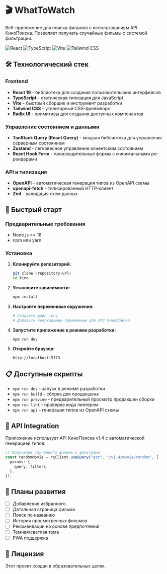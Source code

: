 # 🎬 WhatToWatch

Веб-приложение для поиска фильмов с использованием API КиноПоиска. Позволяет получать случайные фильмы с системой фильтрации.

![React](https://img.shields.io/badge/react-19.1.0-blue)
![TypeScript](https://img.shields.io/badge/typescript-5.8.3-blue)
![Vite](https://img.shields.io/badge/vite-7.0.4-purple)
![Tailwind CSS](https://img.shields.io/badge/tailwind-4.1.11-cyan)

## 🛠 Технологический стек

### Frontend

- **React 19** - библиотека для создания пользовательских интерфейсов
- **TypeScript** - статическая типизация для JavaScript
- **Vite** - быстрый сборщик и инструмент разработки
- **Tailwind CSS** - утилитарный CSS-фреймворк
- **Radix UI** - примитивы для создания доступных компонентов

### Управление состоянием и данными

- **TanStack Query (React Query)** - мощная библиотека для управления серверным состоянием
- **Zustand** - легковесное управление клиентским состоянием
- **React Hook Form** - производительные формы с минимальными ре-рендерами

### API и типизация

- **OpenAPI** - автоматическая генерация типов из OpenAPI схемы
- **openapi-fetch** - типизированный HTTP-клиент
- **Zod** - валидация схем данных

## 🚀 Быстрый старт

### Предварительные требования

- Node.js >= 18
- npm или yarn

### Установка

1. **Клонируйте репозиторий:**

   ```bash
   git clone <repository-url>
   cd kino
   ```

2. **Установите зависимости:**

   ```bash
   npm install
   ```

3. **Настройте переменные окружения:**

   ```bash
   # Создайте файл .env
   # Добавьте необходимые переменные для API КиноПоиска
   ```

4. **Запустите приложение в режиме разработки:**

   ```bash
   npm run dev
   ```

5. **Откройте браузер:**
   ```
   http://localhost:5173
   ```

## 📋 Доступные скрипты

- `npm run dev` - запуск в режиме разработки
- `npm run build` - сборка для продакшена
- `npm run preview` - предварительный просмотр продакшен сборки
- `npm run lint` - проверка кода линтером
- `npm run api` - генерация типов из OpenAPI схемы

## 🔧 API Integration

Приложение использует API КиноПоиска v1.4 с автоматической генерацией типов:

```typescript
// Получение случайного фильма с фильтрами
const randomMovie = rqClient.useQuery("get", "/v1.4/movie/random", {
  params: {
    query: filters,
  },
});
```

## 🔮 Планы развития

- [ ] Добавление избранного
- [ ] Детальная страница фильма
- [ ] Поиск по названию
- [ ] История просмотренных фильмов
- [ ] Рекомендации на основе предпочтений
- [ ] Темная/светлая тема
- [ ] PWA поддержка

## 📝 Лицензия

Этот проект создан в образовательных целях.
